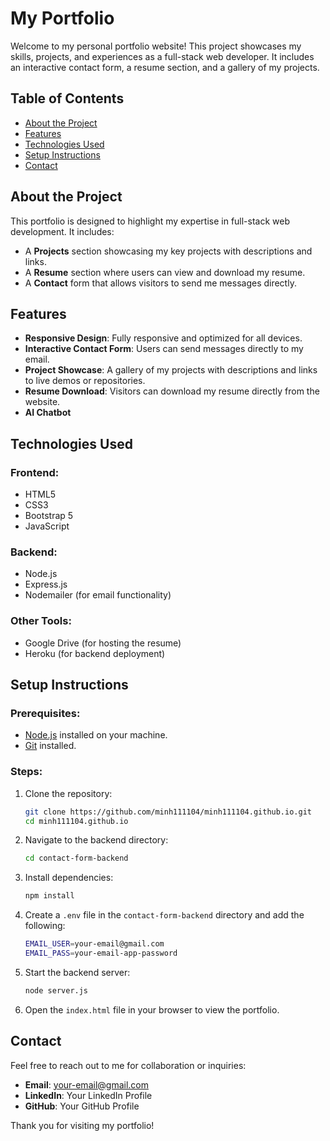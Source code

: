 # My Portfolio

Welcome to my personal portfolio website! This project showcases my skills, projects, and experiences as a full-stack web developer. It includes an interactive contact form, a resume section, and a gallery of my projects.

## Table of Contents

- [About the Project](#about-the-project)
- [Features](#features)
- [Technologies Used](#technologies-used)
- [Setup Instructions](#setup-instructions)
- [Contact](#contact)

## About the Project

This portfolio is designed to highlight my expertise in full-stack web development. It includes:

- A **Projects** section showcasing my key projects with descriptions and links.
- A **Resume** section where users can view and download my resume.
- A **Contact** form that allows visitors to send me messages directly.

## Features

- **Responsive Design**: Fully responsive and optimized for all devices.
- **Interactive Contact Form**: Users can send messages directly to my email.
- **Project Showcase**: A gallery of my projects with descriptions and links to live demos or repositories.
- **Resume Download**: Visitors can download my resume directly from the website.
- **AI Chatbot**

## Technologies Used

### Frontend:

- HTML5
- CSS3
- Bootstrap 5
- JavaScript

### Backend:

- Node.js
- Express.js
- Nodemailer (for email functionality)

### Other Tools:

- Google Drive (for hosting the resume)
- Heroku (for backend deployment)

## Setup Instructions

### Prerequisites:

- [Node.js](https://nodejs.org/) installed on your machine.
- [Git](https://git-scm.com/) installed.

### Steps:

1. Clone the repository:

   ```bash
   git clone https://github.com/minh111104/minh111104.github.io.git
   cd minh111104.github.io
   ```

2. Navigate to the backend directory:

   ```bash
   cd contact-form-backend
   ```

3. Install dependencies:

   ```bash
   npm install
   ```

4. Create a `.env` file in the `contact-form-backend` directory and add the following:

   ```bash
   EMAIL_USER=your-email@gmail.com
   EMAIL_PASS=your-email-app-password
   ```

5. Start the backend server:

   ```bash
   node server.js
   ```

6. Open the `index.html` file in your browser to view the portfolio.

## Contact

Feel free to reach out to me for collaboration or inquiries:

- **Email**: your-email@gmail.com
- **LinkedIn**: Your LinkedIn Profile
- **GitHub**: Your GitHub Profile

Thank you for visiting my portfolio!
